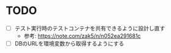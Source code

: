 # TODO

- [ ] テスト実行時のテストコンテナを共有できるように設計し直す
    - 参考: https://note.com/zak5/n/n052ea291681c
- [ ] DBのURLを環境変数から取得するようにする
